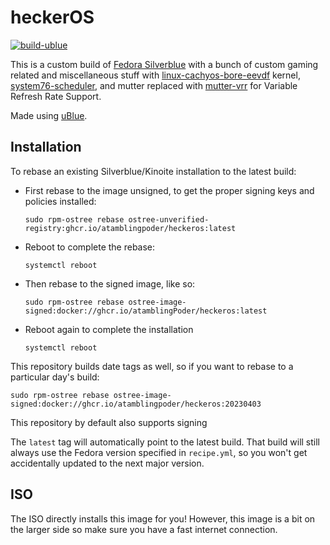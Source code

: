 # heckerOS

[![build-ublue](https://github.com/ATamblingPoder/heckerOS/actions/workflows/build.yml/badge.svg)](https://github.com/ATamblingPoder/heckerOS/actions/workflows/build.yml)

This is a custom build of [Fedora Silverblue](https://fedoraproject.org/silverblue) with a bunch of custom gaming related and miscellaneous stuff with [linux-cachyos-bore-eevdf](https://github.com/cachyos/linux-cachyos) kernel, [system76-scheduler](https://github.com/pop-os/system76-scheduler), and mutter replaced with [mutter-vrr](https://copr.fedorainfracloud.org/coprs/kylegospo/gnome-vrr/) for Variable Refresh Rate Support.

Made using [uBlue](https://universal-blue.org/).

## Installation

To rebase an existing Silverblue/Kinoite installation to the latest build:

- First rebase to the image unsigned, to get the proper signing keys and policies installed:
  ```
  sudo rpm-ostree rebase ostree-unverified-registry:ghcr.io/atamblingpoder/heckeros:latest
  ```
- Reboot to complete the rebase:
  ```
  systemctl reboot
  ```
- Then rebase to the signed image, like so:
  ```
  sudo rpm-ostree rebase ostree-image-signed:docker://ghcr.io/atamblingPoder/heckeros:latest
  ```
- Reboot again to complete the installation
  ```
  systemctl reboot
  ```


This repository builds date tags as well, so if you want to rebase to a particular day's build:

```
sudo rpm-ostree rebase ostree-image-signed:docker://ghcr.io/atamblingpoder/heckeros:20230403
```

This repository by default also supports signing 

The `latest` tag will automatically point to the latest build. That build will still always use the Fedora version specified in `recipe.yml`, so you won't get accidentally updated to the next major version.

## ISO
The ISO directly installs this image for you! However, this image is a bit on the larger side so make sure you have a fast internet connection.

